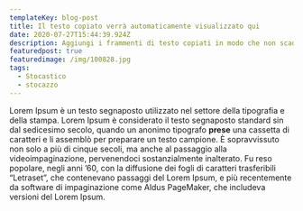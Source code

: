 ```yaml
---
templateKey: blog-post
title: Il testo copiato verrà automaticamente visualizzato qui
date: 2020-07-27T15:44:39.924Z
description: Aggiungi i frammenti di testo copiati in modo che non scadano dopo 1 ora
featuredpost: true
featuredimage: /img/100828.jpg
tags:
  - Stocastico
  - stocazzo
---
```

Lorem Ipsum è un testo segnaposto utilizzato nel settore della tipografia e della stampa. Lorem Ipsum è considerato il testo segnaposto standard sin dal sedicesimo secolo, quando un anonimo tipografo **prese** una cassetta di caratteri e li assemblò per preparare un testo campione. È sopravvissuto non solo a più di cinque secoli, ma anche al passaggio alla videoimpaginazione, pervenendoci sostanzialmente inalterato. Fu reso popolare, negli anni ’60, con la diffusione dei fogli di caratteri trasferibili “Letraset”, che contenevano passaggi del Lorem Ipsum, e più recentemente da software di impaginazione come Aldus PageMaker, che includeva versioni del Lorem Ipsum.